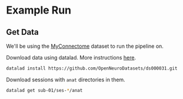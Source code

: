 # Example Run

## Get Data 
We'll be using the [MyConnectome](https://openneuro.org/datasets/ds000031/versions/1.0.0) dataset to run the pipeline on.

Download data using datalad. More instructions [here](https://openneuro.org/datasets/ds000031/versions/1.0.0/download).
```bash
datalad install https://github.com/OpenNeuroDatasets/ds000031.git
```

Download sessions with `anat` directories in them.

```bash
datalad get sub-01/ses-*/anat
```



